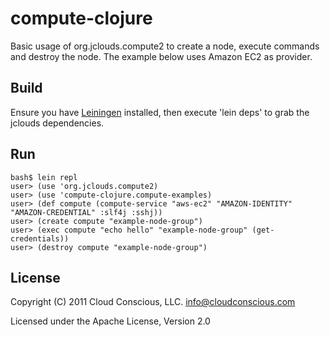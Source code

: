 # compute-clojure

Basic usage of org.jclouds.compute2 to create a node, execute commands and destroy the node. The example below uses Amazon EC2 as provider.

## Build

Ensure you have [Leiningen](http://github.com/technomancy/leiningen) installed, then execute 'lein deps' to grab the jclouds dependencies. 

## Run

    bash$ lein repl
    user> (use 'org.jclouds.compute2)
    user> (use 'compute-clojure.compute-examples)
    user> (def compute (compute-service "aws-ec2" "AMAZON-IDENTITY" "AMAZON-CREDENTIAL" :slf4j :sshj))
    user> (create compute "example-node-group")
    user> (exec compute "echo hello" "example-node-group" (get-credentials))
    user> (destroy compute "example-node-group")

## License

Copyright (C) 2011 Cloud Conscious, LLC. <info@cloudconscious.com>

Licensed under the Apache License, Version 2.0 
